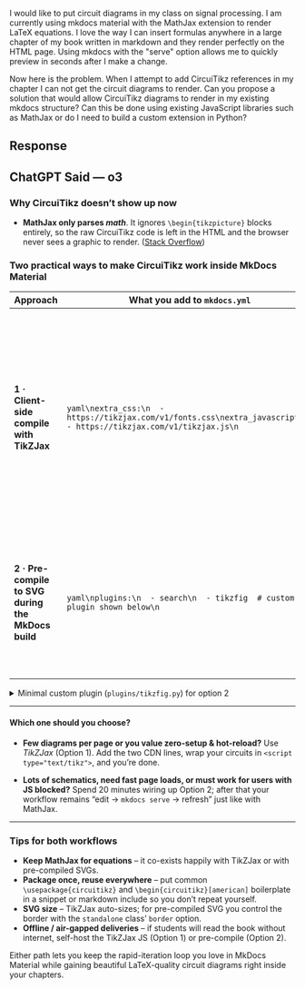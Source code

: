 I would like to put circuit diagrams in my class on signal processing.  I am currently using mkdocs material with the MathJax extension to render LaTeX equations.  I love the way I can insert formulas anywhere in a large chapter of my book written in markdown and they render perfectly on the HTML page.  Using mkdocs with the "serve" option allows me to quickly preview in seconds after I make a change.

Now here is the problem.  When I attempt to add CircuiTikz references in my chapter I can not get the circuit diagrams to render.  Can you propose a solution that would allow CircuiTikz diagrams to render in my existing mkdocs structure?  Can this be done using existing JavaScript libraries such as MathJax or do I need to build a custom extension in Python?

## Response

## ChatGPT Said — o3

### Why CircuiTikz doesn’t show up now

* **MathJax only parses *math***. It ignores `\begin{tikzpicture}` blocks entirely, so the raw CircuiTikz code is left in the HTML and the browser never sees a graphic to render. ([Stack Overflow][1])

### Two practical ways to make CircuiTikz work inside **MkDocs Material**

| Approach                                           | What you add to `mkdocs.yml`                                                                                         | How you write a diagram in Markdown                                                                                                                                                                                                                       | Pros                                                                                                                      | Cons                                                                                                                                                                                                   |
| -------------------------------------------------- | -------------------------------------------------------------------------------------------------------------------- | --------------------------------------------------------------------------------------------------------------------------------------------------------------------------------------------------------------------------------------------------------- | ------------------------------------------------------------------------------------------------------------------------- | ------------------------------------------------------------------------------------------------------------------------------------------------------------------------------------------------------ |
| **1 · Client-side compile with TikZJax**           | `yaml\nextra_css:\n  - https://tikzjax.com/v1/fonts.css\nextra_javascript:\n  - https://tikzjax.com/v1/tikzjax.js\n` | `markdown\n<script type=\"text/tikz\">\n\\usepackage{circuitikz}\n\\begin{circuitikz}\n\\draw (0,0) to[R,l=$1\\,\\mathrm{k}\\Omega$] (3,0) to[C,l=$10\\,\\mu\\text{F}$] (6,0)\n      (6,0) -- (6,-2) -- (0,-2) -- (0,0);\n\\end{circuitikz}\n</script>\n` | *Nothing to install*; live preview still instant with `mkdocs serve`; diagrams stay as clean SVG                          | First render happens in the reader’s browser → page load gets slower if you embed dozens of large schematics; needs JS enabled; relies on external CDN (can self-host) ([tikzjax.com][2], [GitHub][3]) |
| **2 · Pre-compile to SVG during the MkDocs build** | `yaml\nplugins:\n  - search\n  - tikzfig  # custom plugin shown below\n`                                             | `markdown\n`circuitikz\n\draw (0,0) to\[sV,l=\$V\_s\$] (0,3) -- (3,3)\n            to\[R,l=\$R\$]      (3,0) -- (0,0);\n\`\`\`                                                                                                                            | Pages load instantly (SVG already generated); works with JS disabled; assets are cached, so rebuilds after edits are fast | You install a TeX engine (`tectonic`) + `dvisvgm`; need to drop the tiny plugin file into your repo                                                                                                    |

<details>
<summary>Minimal custom plugin (<code>plugins/tikzfig.py</code>) for option 2</summary>

````python
# pip install tectonic
# pip install mkdocs
import hashlib, os, re, subprocess, tempfile, textwrap
from mkdocs.plugins import BasePlugin

class TikzFigPlugin(BasePlugin):
    BLOCK = re.compile(r'```circuitikz(.*?)```', re.S)

    def on_page_markdown(self, md, page, cfg, files):
        def _repl(m):
            body = m.group(1).strip()
            digest = hashlib.md5(body.encode()).hexdigest()
            rel_svg = f'assets/tikz/{digest}.svg'
            abs_svg = os.path.join(cfg["site_dir"], rel_svg)
            if not os.path.exists(abs_svg):
                tex = textwrap.dedent(f"""
                \\documentclass[border=1pt]{{standalone}}
                \\usepackage{{circuitikz}}
                \\begin{document}
                \\begin{{circuitikz}}[american]
                {body}
                \\end{{circuitikz}}
                \\end{document}
                """)
                with tempfile.TemporaryDirectory() as d:
                    tex_file = os.path.join(d, "fig.tex")
                    open(tex_file, "w").write(tex)
                    subprocess.run(["tectonic", "-Z", "shell-escape", tex_file], cwd=d, check=True)
                    subprocess.run(["dvisvgm", "--no-fonts", "fig.dvi", "-o", abs_svg], cwd=d, check=True)
            return f'![]({{ static }}{rel_svg})'
        return self.BLOCK.sub(_repl, md)
````

</details>

---

#### Which one should you choose?

* **Few diagrams per page or you value zero-setup & hot-reload?**
  Use *TikZJax* (Option 1). Add the two CDN lines, wrap your circuits in `<script type="text/tikz">`, and you’re done.

* **Lots of schematics, need fast page loads, or must work for users with JS blocked?**
  Spend 20 minutes wiring up Option 2; after that your workflow remains “edit → `mkdocs serve` → refresh” just like with MathJax.

---

### Tips for both workflows

* **Keep MathJax for equations** – it co-exists happily with TikZJax or with pre-compiled SVGs.
* **Package once, reuse everywhere** – put common `\usepackage{circuitikz}` and `\begin{circuitikz}[american]` boilerplate in a snippet or markdown include so you don’t repeat yourself.
* **SVG size** – TikZJax auto-sizes; for pre-compiled SVG you control the border with the `standalone` class’ `border` option.
* **Offline / air-gapped deliveries** – if students will read the book without internet, self-host the TikZJax JS (Option 1) or pre-compile (Option 2).

Either path lets you keep the rapid-iteration loop you love in MkDocs Material while gaining beautiful LaTeX-quality circuit diagrams right inside your chapters.

[1]: https://stackoverflow.com/questions/50432295/using-tikz-in-a-browser-like-mathjax?utm_source=chatgpt.com "Using TikZ in a browser like MathJax - Stack Overflow"
[2]: https://tikzjax.com/ "TikZJax"
[3]: https://github.com/artisticat1/obsidian-tikzjax?utm_source=chatgpt.com "artisticat1/obsidian-tikzjax: Render LaTeX and TikZ ... - GitHub"
